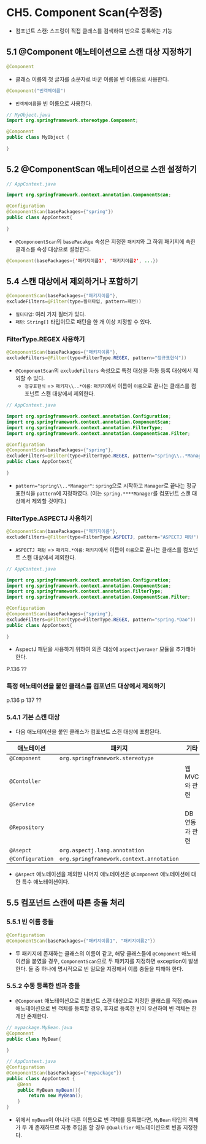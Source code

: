# CH5. Component Scan(수정중)

- 컴포넌트 스캔: 스프링이 직접 클래스를 검색하여 빈으로 등록하는 기능



## 5.1 @Component 애노테이션으로 스캔 대상 지정하기

```java
@Component
```

- 클래스 이름의 첫 글자를 소문자로 바꾼 이름을 빈 이름으로 사용한다.

```java
@Component("빈객체이름")
```

- `빈객체이름`을 빈 이름으로 사용한다.



```java
// MyObject.java
import org.springframework.stereotype.Component;

@Component
public class MyObject {
    
}
```



## 5.2 @ComponentScan 애노테이션으로 스캔 설정하기

```java
// AppContext.java

import org.springframework.context.annotation.ComponentScan;

@Configuration
@ComponentScan(basePackages={"spring"})
public class AppContext{
    
}
```

- `@ComponoentScan`의 `basePacakge` 속성은 지정한 `패키지`와 그 하위 패키지에 속한 클래스를 속성 대상으로 설정한다.

```java
@Component(basePackages={'패키지이름1', '패키지이름2', ...})
```



## 5.4 스캔 대상에서 제외하거나 포함하기

```java
@ComponentScan(basePackages={"패키지이름"},
excludeFilters=@Filter(type=필터타입, pattern=패턴))
```

- `필터타입`: 여러 가지 필터가 있다.
- `패턴`: `String[]` 타입이므로 패턴을 한 개 이상 지정할 수 있다.



### FilterType.REGEX 사용하기

```java
@ComponentScan(basePackages={"패키지이름"},
excludeFilters=@Filter(type=FilterType.REGEX, pattern="정규표현식"))
```

- `@ComponentScan`의 `excludeFilters` 속성으로 특정 대상을 자동 등록 대상에서 제외할 수 있다.
  - `정규표현식` => `패키지\\..*이름`: `패키지`에서 이름이 `이름`으로 끝나는 클래스를 컴포넌트 스캔 대상에서 제외한다.



```java
// AppContext.java

import org.springframework.context.annotation.Configuration;
import org.springframework.context.annotation.ComponentScan;
import org.springframework.context.annotation.FilterType;
import org.springframework.context.annotation.ComponentScan.Filter;

@Configuration
@ComponentScan(basePackages={"spring"},
excludeFilters=@Filter(type=FilterType.REGEX, pattern="spring\\..*Manager"))
public class AppContext{
    
}
```

- `pattern="spring\\..*Manager"`: `spring`으로 시작하고 `Manager`로 끝나는 정규표현식을 `pattern`에 지정하였다. (이는 `spring.****Manager`를 컴포넌트 스캔 대상에서 제외할 것이다.)



### FilterType.ASPECTJ 사용하기

```java
@ComponentScan(basePackages={"패키지이름"},
excludeFilters=@Filter(type=FilterType.ASPECTJ, pattern="ASPECTJ 패턴"))
```

- `ASPECTJ 패턴` => `패키지.*이름`: `패키지`에서 이름이 `이름`으로 끝나는 클래스를 컴포넌트 스캔 대상에서 제외한다.



```java
// AppContext.java

import org.springframework.context.annotation.Configuration;
import org.springframework.context.annotation.ComponentScan;
import org.springframework.context.annotation.FilterType;
import org.springframework.context.annotation.ComponentScan.Filter;

@Configuration
@ComponentScan(basePackages={"spring"},
excludeFilters=@Filter(type=FilterType.REGEX, pattern="spring.*Dao"))
public class AppContext{
    
}
```



- AspectJ 패턴을 사용하기 위하여 의존 대상에 `aspectjweraver` 모듈을 추가해야 한다.

P.136 ??



### 특정 애노테이션을 붙인 클래스를 컴포넌트 대상에서 제외하기

p.136 p 137 ??



### 5.4.1 기본 스캔 대상

- 다음 애노테이션을 붙인 클래스가 컴포넌트 스캔 대상에 포함된다.

| 애노테이션       | 패키지                                   | 기타           |
| ---------------- | ---------------------------------------- | -------------- |
| `@Component`     | `org.springframework.stereotype`         |                |
| `@Contoller`     |                                          | 웹 MVC와 관련  |
| `@Service`       |                                          |                |
| `@Repository`    |                                          | DB 연동과 관련 |
| `@Asepct`        | `org.aspectj.lang.annotation`            |                |
| `@Configuration` | `org.springframework.context.annotation` |                |

- `@Aspect` 애노테이션을 제외한 나머지 애노테이션은 `@Component` 애노테이션에 대한 특수 애노테이션이다.



## 5.5 컴포넌트 스캔에 따른 충돌 처리

### 5.5.1 빈 이름 충돌

```java
@Configuration
@ComponentScan(basePackages={"패키지이름1", "패키지이름2"})
```

- 두 패키지에 존재하는 클래스의 이름이 같고, 해당 클래스들에 `@Component` 애노테이션을 붙였을 경우, `ComponentScan`으로 두 패키지를 지정하면 exception이 발생한다. 둘 중 하나에 명시적으로 빈 일므을 지정해서 이름 충돌을 피해야 한다.



### 5.5.2 수동 등록한 빈과 충돌

- `@Component` 애노테이션으로 컴포넌트 스캔 대상으로 지정한 클래스를 직접 `@Bean` 애노테이션으로 빈 객체를 등록할 경우, 후자로 등록한 빈이 우선하여 빈 객체는 한 개만 존재한다.

```java
// mypackage.MyBean.java
@Copmonent
public class MyBean{
    
}
```

```java
// AppContext.java
@Configuration
@ComponentScan(basePackages={"mypackage"})
public class AppContext {
    @Bean
    public MyBean myBean(){
        return new MyBean();
    }
}
```

- 위에서 `myBean`이 아니라 다른 이름으로 빈 객체를 등록했다면, `MyBean` 타입의 객체가 두 개 존재하므로 자동 주입을 할 경우 `@Qualifier` 애노테이션으로 빈을 지정한다.